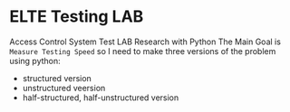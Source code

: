 # ELTE Testing LAB 
Access Control System Test LAB Research with Python
The Main Goal is `Measure Testing Speed` so I need to make three versions of the problem using python:
- structured version
- unstructured veersion 
- half-structured, half-unstructured version
